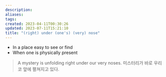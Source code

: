 ```yaml
---
description:
aliases: 
tags: 
created: 2023-04-11T00:30:26
updated: 2023-07-11T15:21:10
title: "(right) under (one's) (very) nose"
---
```

- In a place easy to see or find
- When one is physically present
> A mystery is unfolding right under our very noses.
> 미스터리가 바로 우리 코 앞에 펼쳐지고 있다.